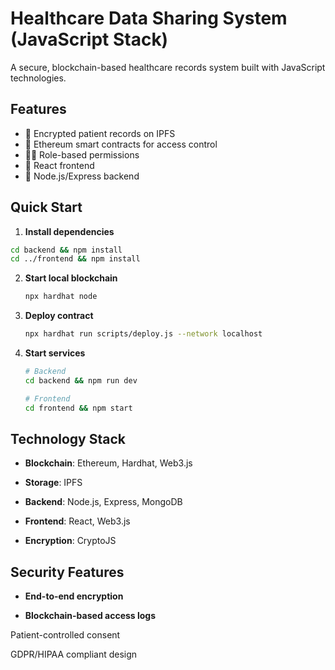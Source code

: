 # Healthcare Data Sharing System (JavaScript Stack)

A secure, blockchain-based healthcare records system built with JavaScript technologies.

## Features

- 🔐 Encrypted patient records on IPFS
- 🔗 Ethereum smart contracts for access control
- 👨‍⚕️ Role-based permissions
- 📱 React frontend
- 🚀 Node.js/Express backend

## Quick Start

1. **Install dependencies**
```bash
cd backend && npm install
cd ../frontend && npm install
```
2. **Start local blockchain**
   ```bash
   npx hardhat node
   ```
3. **Deploy contract**
   ```bash
   npx hardhat run scripts/deploy.js --network localhost
   ```
4. **Start services**
   ```bash
   # Backend
   cd backend && npm run dev

   # Frontend  
   cd frontend && npm start
## Technology Stack
- **Blockchain**: Ethereum, Hardhat, Web3.js

- **Storage**: IPFS

- **Backend**: Node.js, Express, MongoDB

- **Frontend**: React, Web3.js

- **Encryption**: CryptoJS
## Security Features
- **End-to-end encryption**

- **Blockchain-based access logs**

Patient-controlled consent

GDPR/HIPAA compliant design
